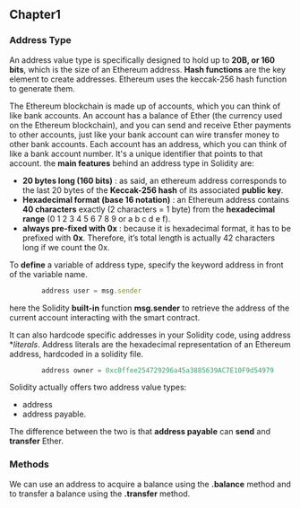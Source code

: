 ## Chapter1
### Address Type
An address value type is specifically designed to hold up to **20B, or 160 bits**, which is the size of an Ethereum address. **Hash functions** are the key element to create addresses. Ethereum uses the keccak-256 hash function to generate them.

The Ethereum blockchain is made up of accounts, which you can think of like bank accounts. An account has a balance of Ether (the currency used on the Ethereum blockchain), and you can send and receive Ether payments to other accounts, just like your bank account can wire transfer money to other bank accounts. Each account has an address, which you can think of like a bank account number. It's a unique identifier that points to that account.
the **main features** behind an address type in Solidity are:

- **20 bytes long (160 bits)** : as said, an ethereum address corresponds to the last 20 bytes of the **Keccak-256 hash** of its associated **public key**.
- **Hexadecimal format (base 16 notation)** : an Ethereum address contains **40 characters** exactly (2 characters = 1 byte) from the **hexadecimal range** (0 1 2 3 4 5 6 7 8 9 or a b c d e f).
- **always pre-fixed with 0x** : because it is hexadecimal format, it has to be prefixed with **0x**. Therefore, it’s total length is actually 42 characters long if we count the 0x.

To **define** a variable of address type, specify the keyword address in front of the variable name.
```js
        address user = msg.sender
```
here the Solidity **built-in** function **msg.sender** to retrieve the address of the current account interacting with the smart contract.

It can also hardcode specific addresses in your Solidity code, using address **literals*.
Address literals are the hexadecimal representation of an Ethereum address, hardcoded in a solidity file.
```js
        address owner = 0xc0ffee254729296a45a3885639AC7E10F9d54979
```

Solidity actually offers two address value types: 
- address 
- address payable. 

The difference between the two is that **address payable** can **send** and **transfer** Ether.
### Methods
We can use an address to acquire a balance using the **.balance** method and to transfer a balance using the **.transfer** method.